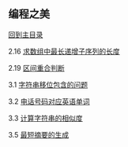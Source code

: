 ## 编程之美

[回到主目录](https://github.com/luofengmacheng/algorithms)

2.16 [求数组中最长递增子序列的长度](https://github.com/luofengmacheng/algorithms/blob/master/bop/2.16.md)

2.19 [区间重合判断](https://github.com/luofengmacheng/algorithms/blob/master/bop/2.19.md)

3.1 [字符串移位包含的问题](https://github.com/luofengmacheng/algorithms/blob/master/bop/3.1.md)

3.2 [电话号码对应英语单词](https://github.com/luofengmacheng/algorithms/blob/master/bop/3.2.md)

3.3 [计算字符串的相似度](https://github.com/luofengmacheng/algorithms/blob/master/bop/3.3.md)

3.5 [最短摘要的生成](https://github.com/luofengmacheng/algorithms/blob/master/bop/3.5.md)
